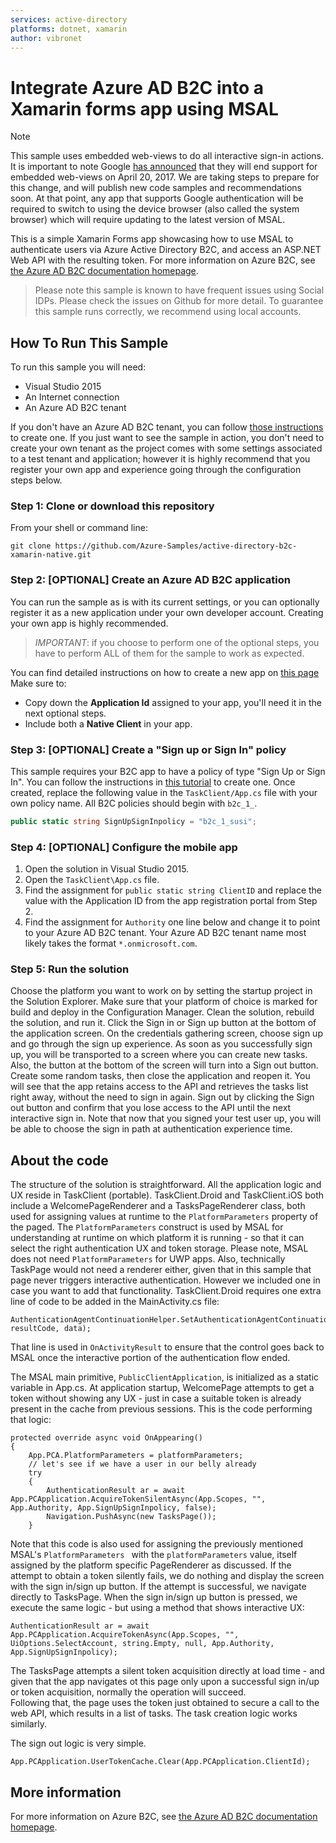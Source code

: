 ```yaml
---
services: active-directory
platforms: dotnet, xamarin
author: vibronet
---
```

# Integrate Azure AD B2C into a Xamarin forms app using MSAL

> [!NOTE]
> This sample uses embedded web-views to do all interactive sign-in actions. It is important to note Google [has announced](https://developers.googleblog.com/2016/08/modernizing-oauth-interactions-in-native-apps.html) that they will end support for embedded web-views on April 20, 2017.  We are taking steps to prepare for this change, and will publish new code samples and recommendations soon.  At that point, any app that supports Google authentication will be required to switch to using the device browser (also called the system browser) which will require updating to the latest version of MSAL.  
> 
>

This is a simple Xamarin Forms app showcasing how to use MSAL to authenticate users via Azure Active Directory B2C, and access an ASP.NET Web API with the resulting token.  For more information on Azure B2C, see [the Azure AD B2C documentation homepage](https://azure.microsoft.com/en-us/documentation/services/active-directory-b2c/).

> Please note this sample is known to have frequent issues using Social IDPs.  Please check the issues on Github for more detail.  To guarantee this sample runs correctly, we recommend using local accounts.

## How To Run This Sample

To run this sample you will need:
- Visual Studio 2015
- An Internet connection
- An Azure AD B2C tenant

If you don't have an Azure AD B2C tenant, you can follow [those instructions](https://azure.microsoft.com/en-us/documentation/articles/active-directory-b2c-get-started/) to create one. 
If you just want to see the sample in action, you don't need to create your own tenant as the project comes with some settings associated to a test tenant and application; however it is highly recommend that you register your own app and experience going through the configuration steps below.   

### Step 1:  Clone or download this repository

From your shell or command line:

`git clone https://github.com/Azure-Samples/active-directory-b2c-xamarin-native.git`

### Step 2: [OPTIONAL] Create an Azure AD B2C application 

You can run the sample as is with its current settings, or you can optionally register it as a new application under your own developer account. Creating your own app is highly recommended.

> *IMPORTANT*: if you choose to perform one of the optional steps, you have to perform ALL of them for the sample to work as expected.

You can find detailed instructions on how to create a new app on [this page](https://azure.microsoft.com/en-us/documentation/articles/active-directory-b2c-app-registration/) Make sure to:

- Copy down the **Application Id** assigned to your app, you'll need it in the next optional steps.
- Include both a **Native Client** in your app.

### Step 3: [OPTIONAL] Create a "Sign up or Sign In" policy
This sample requires your B2C app to have a policy of type "Sign Up or Sign In".
You can follow the instructions in [this tutorial](https://azure.microsoft.com/en-us/documentation/articles/active-directory-b2c-reference-policies/#how-to-create-a-sign-up-policy) to create one.
Once created, replace the following value in the `TaskClient/App.cs` file with your own policy name.  All B2C policies should begin with `b2c_1_`.

```C#
public static string SignUpSignInpolicy = "b2c_1_susi";
```

### Step 4: [OPTIONAL] Configure the mobile app
1. Open the solution in Visual Studio 2015.
2. Open the `TaskClient\App.cs` file.
3. Find the assignment for `public static string ClientID` and replace the value with the Application ID from the app registration portal from Step 2.
4. Find the assignment for `Authority` one line below and change it to point to your Azure AD B2C tenant.  Your Azure AD B2C tenant name most likely takes the format `*.onmicrosoft.com`.  

### Step 5:  Run the solution

Choose the platform you want to work on by setting the startup project in the Solution Explorer. Make sure that your platform of choice is marked for build and deploy in the Configuration Manager.
Clean the solution, rebuild the solution, and run it.
Click the Sign in or Sign up button at the bottom of the application screen. On the credentials gathering screen, choose sign up and go through the sign up experience. 
As soon as you successfully sign up, you will be transported to a screen where you can create new tasks. Also, the button at the bottom of the screen will turn into a Sign out button. 
Create some random tasks, then close the application and reopen it. You will see that the app retains access to the API and retrieves the tasks list right away, without the need to sign in again.
Sign out by clicking the Sign out button and confirm that you lose access to the API until the next interactive sign in. Note that now that you signed your test user up, you will be able to choose the sign in path at authentication experience time.

## About the code
The structure of the solution is straightforward. All the application logic and UX reside in TaskClient (portable).
TaskClient.Droid and TaskClient.iOS both include a WelcomePageRenderer and a TasksPageRenderer class, both used for assigning values at runtime to the `PlatformParameters` property of the paged. The `PlatformParameters` construct is used by MSAL for understanding at runtime on which platform it is running  - so that it can select the right authentication UX and token storage. Please note, MSAL does not need `PlatformParameters` for UWP apps. Also, technically TaskPage would not need a renderer either, given that in this sample that page never triggers interactive authentication. However we included one in case you want to add that functionality.
TaskClient.Droid requires one extra line of code to be added in the MainActivity.cs file:

```
AuthenticationAgentContinuationHelper.SetAuthenticationAgentContinuationEventArgs(requestCode, resultCode, data);

```
That line is used in `OnActivityResult` to ensure that the control goes back to MSAL once the interactive portion of the authentication flow ended.

The MSAL main primitive, `PublicClientApplication`, is initialized as a static variable in App.cs.
At application startup, WelcomePage attempts to get a token without showing any UX - just in case a suitable token is already present in the cache from previous sessions. This is the code performing that logic:
```
protected override async void OnAppearing()
{
    App.PCA.PlatformParameters = platformParameters;
    // let's see if we have a user in our belly already
    try
    {
        AuthenticationResult ar = await App.PCApplication.AcquireTokenSilentAsync(App.Scopes, "", App.Authority, App.SignUpSignInpolicy, false);
        Navigation.PushAsync(new TasksPage());
    }
```
Note that this code is also used for assigning the previously mentioned MSAL's `PlatformParameters ` with the `platformParameters` value, itself assigned by the platform specific PageRenderer as discussed. 
If the attempt to obtain a token silently fails, we do nothing and display the screen with the sign in/sign up button. If the attempt is successful, we navigate directly to TasksPage.
When the sign in/sign up button is pressed, we execute the same logic - but using a method that shows interactive UX:

```
AuthenticationResult ar = await App.PCApplication.AcquireTokenAsync(App.Scopes, "", UiOptions.SelectAccount, string.Empty, null, App.Authority, App.SignUpSignInpolicy);
```

The TasksPage attempts a silent token acquisition directly at load time - and given that the app navigates ot this page only upon a successful sign in/up or token acquisition, normally the operation will succeed.  
Following that, the page uses the token just obtained to secure a call to the web API, which results in a list of tasks.
The task creation logic works similarly.

The sign out logic is very simple.                
```
App.PCApplication.UserTokenCache.Clear(App.PCApplication.ClientId);
```

## More information
For more information on Azure B2C, see [the Azure AD B2C documentation homepage](https://azure.microsoft.com/en-us/documentation/services/active-directory-b2c/).
